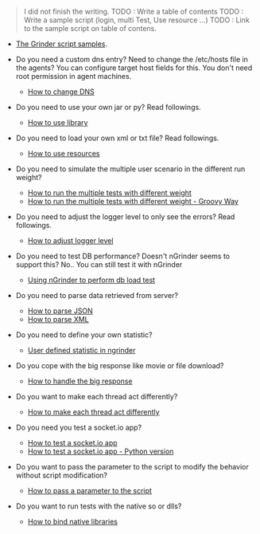 > I did not finish the writing.
> TODO : Write a table of contents
> TODO : Write a sample script (login, multi Test, Use resource ...)
> TODO : Link to the sample script on table of contens.

- [The Grinder script samples](http://grinder.sourceforge.net/g3/script-gallery.html).

- Do you need a custom dns entry? Need to change the /etc/hosts file in the agents? You can configure target host fields for this. You don't need root permission in agent machines.
    - [How to change DNS](how-to-change-dns)
- Do you need to use your own jar or py? Read followings. 
    - [How to use library](how-to-use-library)
- Do you need to load your own xml or txt file? Read followings. 
    - [How to use resources](how-to-use-resources)
- Do you need to simulate the multiple user scenario in the different run weight?
    - [How to run the multiple tests with different weight](how-to-run-the-multiple-tests-with-different-weight)
    - [How to run the multiple tests with different weight - Groovy Way](How-to-run-the-multiple-tests-with-different-weight---Groovy-way)
- Do you need to adjust the logger level to only see the errors? Read followings.
    - [How to adjust logger level](how-to-adjust-logger-level)
- Do you need to test DB performance? Doesn't nGrinder seems to support this? No.. You can still test it with nGrinder
    - [Using nGrinder to perform db load test](using-ngrinder-to-perform-db-load-test)
- Do you need to parse data retrieved from server? 
    - [How to parse JSON](how-to-parse-json)
    - [How to parse XML](how-to-parse-xml)
- Do you need to define your own statistic? 
    - [User defined statistic in ngrinder](user-defined-statistic-in-ngrinder)
- Do you cope with the big response like movie or file download?
    - [How to handle the big response](how-to-handle-the-big-response)
- Do you want to make each thread act differently?
    - [How to make each thread act differently](how-to-make-each-thread-act-differently)
- Do you need you test a socket.io app?
    - [How to test a socket.io app](Using-nGrinder-to-perform-load-test-for-a-socket.io-app)
    - [How to test a socket.io app - Python version](Using-nGrinder-to-perform-load-test-for-socket.io-app-Python-version)
- Do you want to pass the parameter to the script to modify the behavior without script modification?
    - [How to pass a parameter to the script](how-to-pass-a-parameter-to-the-script)
- Do you want to run tests with the native so or dlls?
    - [How to bind native libraries](how-to-bind-native-libraries)